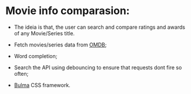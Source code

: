 # Movie info comparasion:
- The ideia is that, the user can search and compare ratings and awards of any Movie/Series title.

- Fetch movies/series data from [OMDB](http://www.omdbapi.com/);
- Word completion;
- Search the API using debouncing to ensure that requests dont fire so often;
- [Bulma](https://bulma.io/) CSS framework.

